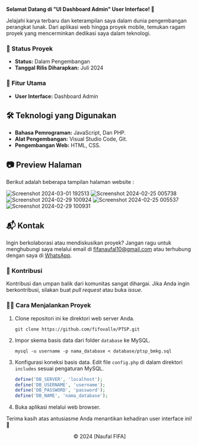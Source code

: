 **Selamat Datang di "UI Dashboard Admin" User Interface! 🚀**

Jelajahi karya terbaru dan keterampilan saya dalam dunia pengembangan perangkat lunak. Dari aplikasi web hingga proyek mobile, temukan ragam proyek yang mencerminkan dedikasi saya dalam teknologi.

### 🚧 Status Proyek

- **Status:** Dalam Pengembangan
- **Tanggal Rilis Diharapkan:** Juli 2024

### 🚀 Fitur Utama

- **User Interface:** Dashboard Admin

## 🛠️ Teknologi yang Digunakan

- **Bahasa Pemrograman:** JavaScript, Dan PHP.
- **Alat Pengembangan:** Visual Studio Code, Git.
- **Pengembangan Web:** HTML, CSS.

## 📷 Preview Halaman

Berikut adalah beberapa tampilan halaman website :

![Screenshot 2024-03-01 192513](https://github.com/fifovalle/PTSP/assets/90078068/8e3e41a5-fe38-4d84-8662-8c1aa34675a6)
![Screenshot 2024-02-25 005738](https://github.com/fifovalle/DASHBOARD-ADMIN-VERSI-2.0/assets/90078068/0755b257-b3b6-46fa-9bec-e1519b45f282)
![Screenshot 2024-02-29 100924](https://github.com/fifovalle/PTSP/assets/90078068/72c8c153-9717-424a-aee3-1b09256c24cf)
![Screenshot 2024-02-25 005537](https://github.com/fifovalle/DASHBOARD-ADMIN-VERSI-2.0/assets/90078068/fd6143a4-d63c-4a1b-80d1-f890f3dda3eb)
![Screenshot 2024-02-29 100931](https://github.com/fifovalle/PTSP/assets/90078068/5221b9db-27bd-4e55-b83c-a1498a53b56d)

## 📬 Kontak

Ingin berkolaborasi atau mendiskusikan proyek? Jangan ragu untuk menghubungi saya melalui email di [fifanaufal10@gmail.com](mailto:fifanaufal10@gmail.com) atau terhubung dengan saya di [WhatsApp](https://wa.me/+6282318334287).

### 🙏 Kontribusi

Kontribusi dan umpan balik dari komunitas sangat dihargai. Jika Anda ingin berkontribusi, silakan buat _pull request_ atau buka _issue_.

### 👨‍💻 Cara Menjalankan Proyek

1. Clone repositori ini ke direktori web server Anda.

   ```
   git clone https://github.com/fifovalle/PTSP.git

   ```

2. Impor skema basis data dari folder `database` ke MySQL.

   ```
   mysql -u username -p nama_database < database/ptsp_bmkg.sql
   ```

3. Konfigurasi koneksi basis data. Edit file `config.php` di dalam direktori `includes` sesuai pengaturan MySQL.

   ```php
   define('DB_SERVER', 'localhost');
   define('DB_USERNAME', 'username');
   define('DB_PASSWORD', 'password');
   define('DB_NAME', 'nama_database');
   ```

4. Buka aplikasi melalui web browser.

Terima kasih atas antusiasme Anda menantikan kehadiran user interface ini! 🙌

<div align="center">
  &copy; 2024 [Naufal FIFA]
</div>
